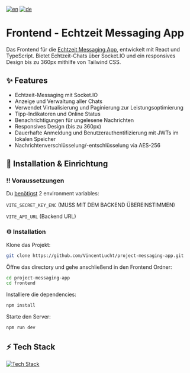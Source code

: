 [![en](https://img.shields.io/badge/lang-en-red.svg)](README.md)
[![de](https://img.shields.io/badge/lang-de-blue.svg)](README.de.md)

# Frontend - Echtzeit Messaging App
Das Frontend für die [Echtzeit Messaging App](https://github.com/VincentLucht/project-messaging-app), entwickelt mit React und TypeScript. Bietet Echtzeit-Chats über Socket.IO und ein responsives Design bis zu 360px mithilfe von Tailwind CSS.

## ✨ Features
- Echtzeit-Messaging mit Socket.IO
- Anzeige und Verwaltung aller Chats
- Verwendet Virtualisierung und Paginierung zur Leistungsoptimierung
- Tipp-Indikatoren und Online Status
- Benachrichtigungen für ungelesene Nachrichten
- Responsives Design (bis zu 360px)
- Dauerhafte Anmeldung und Benutzerauthentifizierung mit JWTs im lokalen Speicher
- Nachrichtenverschlüsselung/-entschlüsselung via AES-256

## 🧰 Installation & Einrichtung
### ‼️ Voraussetzungen
Du <u>benötigst</u> 2 environment variables:

`VITE_SECRET_KEY_ENC` (MUSS MIT DEM BACKEND ÜBEREINSTIMMEN)

`VITE_API_URL` (Backend URL)

### ⚙️ Installation
Klone das Projekt:
```bash
git clone https://github.com/VincentLucht/project-messaging-app.git
```

Öffne das directory und gehe anschließend in den Frontend Ordner:
```bash
cd project-messaging-app
cd frontend
```

Installiere die dependencies:
```bash
npm install
```

Starte den Server:
```bash
npm run dev
```

## ⚡️ Tech Stack
[![Tech Stack](https://skillicons.dev/icons?i=ts,react,tailwind,vite)](https://skillicons.dev)